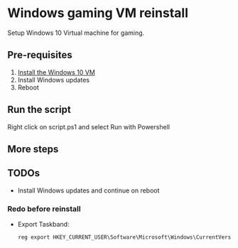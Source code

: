 # Windows gaming VM reinstall

Setup Windows 10 Virtual machine for gaming.

## Pre-requisites

1. [Install the Windows 10 VM](https://github.com/qdm12/VFIO-Arch-Guide)
1. Install Windows updates
1. Reboot

## Run the script

Right click on script.ps1 and select Run with Powershell

## More steps

## TODOs

- Install Windows updates and continue on reboot

### Redo before reinstall

- Export Taskband:

    ```powershell
    reg export HKEY_CURRENT_USER\Software\Microsoft\Windows\CurrentVersion\Explorer\Taskband taskband.reg
    ```
